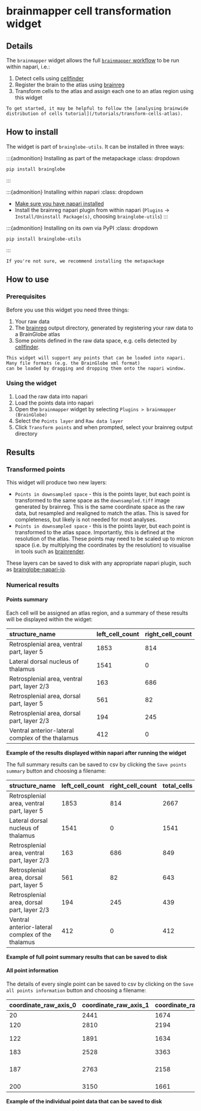 # brainmapper cell transformation widget

## Details
The `brainmapper` widget allows the full [`brainmapper` workflow](/documentation/brainglobe-workflows/brainmapper/index) to be run within napari, i.e.:
1. Detect cells using [cellfinder](/documentation/cellfinder/index)
2. Register the brain to the atlas using [brainreg](/documentation/brainreg/index)
3. Transform cells to the atlas and assign each one to an atlas region using this widget

```{hint}
To get started, it may be helpful to follow the [analysing brainwide distribution of cells tutorial](/tutorials/transform-cells-atlas).
```

## How to install
The widget is part of `brainglobe-utils`. It can be installed in three ways:

:::{admonition} Installing as part of the metapackage
:class: dropdown
```
pip install brainglobe
```
:::

:::{admonition} Installing within napari
:class: dropdown
* [Make sure you have napari installed](https://napari.org/stable/tutorials/fundamentals/installation.html)
* Install the brainreg napari plugin from within napari (`Plugins` -> `Install/Uninstall Package(s)`, choosing `brainglobe-utils`)
:::

:::{admonition} Installing on its own via PyPI
:class: dropdown
```
pip install brainglobe-utils
```
:::

```{hint}
If you're not sure, we recommend installing the metapackage
```

## How to use

### Prerequisites 
Before you use this widget you need three things:
1. Your raw data
2. The [brainreg](/documentation/brainreg/index) output directory, generated by registering your raw data to a BrainGlobe atlas
3. Some points defined in the raw data space, e.g. cells detected by [cellfinder](/documentation/cellfinder/index). 

```{hint}
This widget will support any points that can be loaded into napari. Many file formats (e.g. the BrainGlobe xml format) 
can be loaded by dragging and dropping them onto the napari window. 
```

### Using the widget
1. Load the raw data into napari
2. Load the points data into napari
3. Open the `brainmapper` widget by selecting `Plugins > brainmapper (BrainGlobe)`
4. Select the `Points layer` and `Raw data layer`
5. Click `Transform points` and when prompted, select your brainreg output directory

## Results

### Transformed points
This widget will produce two new layers:
- `Points in downsampled space` - this is the points layer, but each point is transformed to the same space as the 
`downsampled.tiff` image generated by brainreg. This is the same coordinate space as the raw data, but resampled and 
realigned to match the atlas. This is saved for completeness, but likely is not needed for most analyses. 
- `Points in downsampled space` - this is the points layer, but each point is transformed to the atlas space. 
Importantly, this is defined at the resolution of the atlas. These points may need to be scaled up to micron space 
(i.e. by multiplying the coordinates by the resolution) to visualise in tools such as 
[brainrender](/documentation/brainrender/index).

These layers can be saved to disk with any appropriate napari plugin, such as 
[brainglobe-napari-io](https://www.napari-hub.org/plugins/brainglobe-napari-io).


### Numerical results
#### Points summary
Each cell will be assigned an atlas region, and a summary of these results will be displayed within the widget:

| structure\_name | left\_cell\_count | right\_cell\_count |
| :--- | :--- | :--- |
| Retrosplenial area, ventral part, layer 5 | 1853 | 814 |
| Lateral dorsal nucleus of thalamus | 1541 | 0 |
| Retrosplenial area, ventral part, layer 2/3 | 163 | 686 | 
| Retrosplenial area, dorsal part, layer 5 | 561 | 82 | 
| Retrosplenial area, dorsal part, layer 2/3 | 194 | 245 |
| Ventral anterior-lateral complex of the thalamus | 412 | 0 |

**Example of the results displayed within napari after running the widget**

The full summary results can be saved to csv by clicking the `Save points summary` button and choosing a filename:


| structure\_name | left\_cell\_count | right\_cell\_count | total\_cells | left\_volume\_mm3 | right\_volume\_mm3 | total\_volume\_mm3 | left\_cells\_per\_mm3 | right\_cells\_per\_mm3 |
| :--- | :--- | :--- | :--- | :--- | :--- | :--- | :--- | :--- |
| Retrosplenial area, ventral part, layer 5 | 1853 | 814 | 2667 | 0.952479 | 0.966508 | 1.918987 | 1945.44971595174 | 842.207203665153 |
| Lateral dorsal nucleus of thalamus | 1541 | 0 | 1541 | 0.597768 | 0.534717 | 1.132485 | 2577.92320766585 | 0 |
| Retrosplenial area, ventral part, layer 2/3 | 163 | 686 | 849 | 0.57638 | 0.614387 | 1.190767 | 282.79954196884 | 1116.56008346531 |
| Retrosplenial area, dorsal part, layer 5 | 561 | 82 | 643 | 0.611487 | 0.644904 | 1.256391 | 917.435693645163 | 127.150707702232 |
| Retrosplenial area, dorsal part, layer 2/3 | 194 | 245 | 439 | 0.460668 | 0.492384 | 0.953052 | 421.127579949117 | 497.579125235589 |
| Ventral anterior-lateral complex of the thalamus | 412 | 0 | 412 | 0.397422 | 0.365181 | 0.762603 | 1036.6814116984 | 0 |

**Example of full point summary results that can be saved to disk**

#### All point information
The details of every single point can be saved to csv by clicking on the `Save all points information` 
button and choosing a filename:

|coordinate_raw_axis_0|coordinate_raw_axis_1|coordinate_raw_axis_2|coordinate_atlas_axis_0|coordinate_atlas_axis_1|coordinate_atlas_axis_2|structure_name                             |hemisphere|
|---------------------|---------------------|---------------------|-----------------------|-----------------------|-----------------------|-------------------------------------------|----------|
|20                   |2441                 |1674                 |1208                   |348                    |586                    |arbor vitae                                |left      |
|120                  |2810                 |2194                 |1154                   |444                    |690                    |Medulla                                    |left      |
|122                  |1891                 |1634                 |1169                   |363                    |460                    |Fastigial nucleus                          |right     |
|183                  |2528                 |3363                 |1121                   |723                    |663                    |Medulla                                    |left      |
|187                  |2763                 |2158                 |1122                   |437                    |679                    |Medial vestibular nucleus                  |left      |
|200                  |3150                 |1661                 |1128                   |313                    |733                    |arbor vitae                                |left      |

**Example of the individual point data that can be saved to disk**
